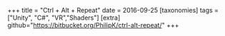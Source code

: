 +++
title = "Ctrl + Alt + Repeat"
date = 2016-09-25
[taxonomies]
tags = ["Unity", "C#", "VR","Shaders"]
[extra]
github="https://bitbucket.org/PhilipK/ctrl-alt-repeat/"
+++
